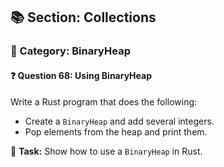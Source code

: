 ## 📚 Section: Collections  
### 🔹 Category: BinaryHeap  
#### ❓ Question 68: Using BinaryHeap

Write a Rust program that does the following:

- Create a `BinaryHeap` and add several integers.
- Pop elements from the heap and print them.

🔧 **Task:** Show how to use a `BinaryHeap` in Rust.
